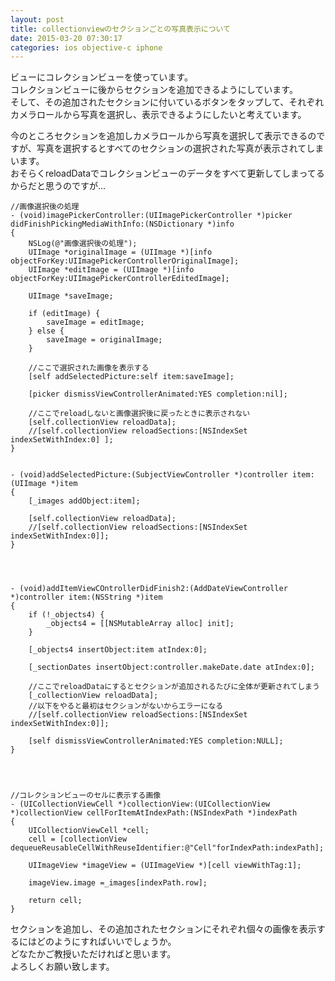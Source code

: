 ```yaml
---
layout: post
title: collectionviewのセクションごとの写真表示について
date: 2015-03-20 07:30:17
categories: ios objective-c iphone
---
```

<!-- {% raw %} -->
<p>ビューにコレクションビューを使っています。<br>
コレクションビューに後からセクションを追加できるようにしています。<br>
そして、その追加されたセクションに付いているボタンをタップして、それぞれカメラロールから写真を選択し、表示できるようにしたいと考えています。</p>

<p>今のところセクションを追加しカメラロールから写真を選択して表示できるのですが、写真を選択するとすべてのセクションの選択された写真が表示されてしまいます。<br>
おそらくreloadDataでコレクションビューのデータをすべて更新してしまってるからだと思うのですが...</p>

<pre><code>//画像選択後の処理
- (void)imagePickerController:(UIImagePickerController *)picker didFinishPickingMediaWithInfo:(NSDictionary *)info
{
    NSLog(@"画像選択後の処理");
    UIImage *originalImage = (UIImage *)[info objectForKey:UIImagePickerControllerOriginalImage];
    UIImage *editImage = (UIImage *)[info objectForKey:UIImagePickerControllerEditedImage];

    UIImage *saveImage;

    if (editImage) {
        saveImage = editImage;
    } else {
        saveImage = originalImage;
    }

    //ここで選択された画像を表示する
    [self addSelectedPicture:self item:saveImage];

    [picker dismissViewControllerAnimated:YES completion:nil];

    //ここでreloadしないと画像選択後に戻ったときに表示されない
    [self.collectionView reloadData];
    //[self.collectionView reloadSections:[NSIndexSet indexSetWithIndex:0] ];
}


- (void)addSelectedPicture:(SubjectViewController *)controller item:(UIImage *)item
{
    [_images addObject:item];

    [self.collectionView reloadData];
    //[self.collectionView reloadSections:[NSIndexSet indexSetWithIndex:0]];
}




- (void)addItemViewCOntrollerDidFinish2:(AddDateViewController *)controller item:(NSString *)item
{
    if (!_objects4) {
        _objects4 = [[NSMutableArray alloc] init];
    }

    [_objects4 insertObject:item atIndex:0];

    [_sectionDates insertObject:controller.makeDate.date atIndex:0];

    //ここでreloadDataにするとセクションが追加されるたびに全体が更新されてしまう
    [_collectionView reloadData];
    //以下をやると最初はセクションがないからエラーになる
    //[self.collectionView reloadSections:[NSIndexSet indexSetWithIndex:0]];

    [self dismissViewControllerAnimated:YES completion:NULL]; 
}




//コレクションビューのセルに表示する画像
- (UICollectionViewCell *)collectionView:(UICollectionView *)collectionView cellForItemAtIndexPath:(NSIndexPath *)indexPath
{
    UICollectionViewCell *cell;
    cell = [collectionView dequeueReusableCellWithReuseIdentifier:@"Cell"forIndexPath:indexPath];

    UIImageView *imageView = (UIImageView *)[cell viewWithTag:1];

    imageView.image =_images[indexPath.row];

    return cell;
}
</code></pre>

<p>セクションを追加し、その追加されたセクションにそれぞれ個々の画像を表示するにはどのようにすればいいでしょうか。<br>
どなたかご教授いただければと思います。<br>
よろしくお願い致します。</p>
<!-- {% endraw %} -->
